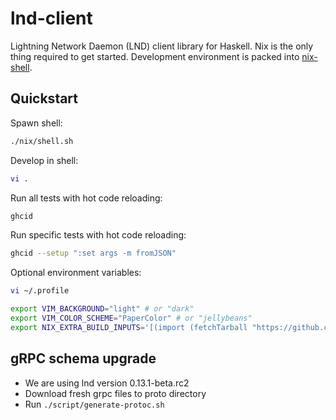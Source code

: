 # lnd-client

Lightning Network Daemon (LND) client library for Haskell. Nix is the only thing required to get started. Development environment is packed into [nix-shell](https://nixos.org/nixos/nix-pills/developing-with-nix-shell.html).

## Quickstart

Spawn shell:

```sh
./nix/shell.sh
```

Develop in shell:

```sh
vi .
```

Run all tests with hot code reloading:

```sh
ghcid
```

Run specific tests with hot code reloading:

```sh
ghcid --setup ":set args -m fromJSON"
```

Optional environment variables:

```sh
vi ~/.profile

export VIM_BACKGROUND="light" # or "dark"
export VIM_COLOR_SCHEME="PaperColor" # or "jellybeans"
export NIX_EXTRA_BUILD_INPUTS='[(import (fetchTarball "https://github.com/21it/ultimate-haskell-ide/tarball/ebfcd25eeac74ba813efa0b5929174cd59c4f4d2") {bundle = "haskell"; withGit = false;})]'
```

## gRPC schema upgrade

- We are using lnd version 0.13.1-beta.rc2
- Download fresh grpc files to proto directory
- Run `./script/generate-protoc.sh`
